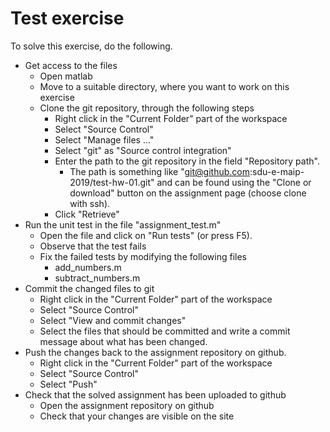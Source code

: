 # Test exercise

To solve this exercise, do the following.

* Get access to the files
  * Open matlab
  * Move to a suitable directory, where you want to work on this exercise
  * Clone the git repository, through the following steps
    * Right click in the "Current Folder" part of the workspace
    * Select "Source Control"
    * Select "Manage files ..."
    * Select "git" as "Source control integration"
    * Enter the path to the git repository in the field "Repository path".
      * The path is something like "git@github.com:sdu-e-maip-2019/test-hw-01.git" and can be found using the "Clone or download" button on the assignment page (choose clone with ssh).
    * Click "Retrieve"
* Run the unit test in the file "assignment_test.m"
  * Open the file and click on "Run tests" (or press F5).
  * Observe that the test fails
  * Fix the failed tests by modifying the following files
    * add_numbers.m
    * subtract_numbers.m
* Commit the changed files to git
  * Right click in the "Current Folder" part of the workspace
  * Select "Source Control"
  * Select "View and commit changes"
  * Select the files that should be committed and write a commit message about what has been changed.
* Push the changes back to the assignment repository on github.
  * Right click in the "Current Folder" part of the workspace
  * Select "Source Control"
  * Select "Push"
* Check that the solved assignment has been uploaded to github
  * Open the assignment repository on github
  * Check that your changes are visible on the site



